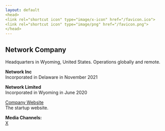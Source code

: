 ```yaml
---
layout: default
<head>
<link rel="shortcut icon" type="image/x-icon" href="/favicon.ico">
<link rel="shortcut icon" type="image/png" href="/favicon.png">
</head>
---
```


## Network Company

Headquarters in Wyoming, United States. Operations globally and remote.

**Network Inc**
<br>
Incorporated in Delaware in November 2021
<br>

**Network Limited**
<br>
Incorporated in Wyoming in June 2020
<br>

<a href="https://netxork.com">Company Website</a>
<br>
The startup website.

**Media Channels:**
<br>
<a href="https://x.com/netxork">X</a>


